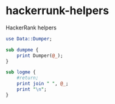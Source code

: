 # hackerrunk-helpers

HackerRank helpers


```perl
use Data::Dumper;

sub dumpme {
    print Dumper(@_);
}

sub logme {
    #return;
    print join " ", @_;
    print "\n";
}
```
